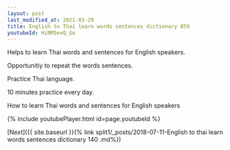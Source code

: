 ```yaml
---
layout: post
last_modified_at: 2021-03-29
title: English to Thai learn words sentences dictionary 859 
youtubeId: HiNM5evQ_Go
---
```

 
 
Helps to learn Thai words and sentences for English speakers.

Opportunitiy to repeat the words sentences. 

Practice Thai language. 
 
10 minutes practice every day. 
 
How to learn Thai words and sentences for English speakers 
 
{% include youtubePlayer.html id=page.youtubeId %}
 
 
[Next]({{ site.baseurl }}{% link  split1/_posts/2018-07-11-English to thai learn words sentences dictionary 140 .md%})
 
